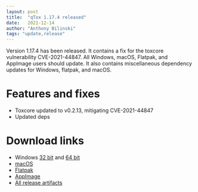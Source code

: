 ```yaml
---
layout: post
title:  "qTox 1.17.4 released"
date:   2021-12-14
author: "Anthony Bilinski"
tags: "update,release"
---
```


Version 1.17.4 has been released. It contains a fix for the toxcore vulnerability CVE-2021-44847. All Windows, macOS, Flatpak, and AppImage users should update. It also contains miscellaneous dependency updates for Windows, flatpak, and macOS. 

# Features and fixes
- Toxcore updated to v0.2.13, mitigating CVE-2021-44847
- Updated deps

# Download links

- Windows [32 bit](https://github.com/qTox/qTox/releases/download/v1.17.4/setup-qtox-i686-release.exe) and [64 bit](https://github.com/qTox/qTox/releases/download/v1.17.4/setup-qtox-x86_64-release.exe)
- [macOS](https://github.com/qTox/qTox/releases/download/v1.17.4/qTox.dmg)
- [Flatpak](https://flathub.org/apps/details/io.github.qtox.qTox)
- [AppImage](https://github.com/qTox/qTox/releases/download/v1.17.4/qTox-v1.17.4.x86_64.AppImage)
- [All release artifacts](https://github.com/qTox/qTox/releases/tag/v1.17.4)
